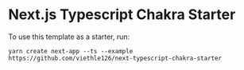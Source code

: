 # Next.js Typescript Chakra Starter

To use this template as a starter, run:

`yarn create next-app --ts --example https://github.com/viethle126/next-typescript-chakra-starter`

